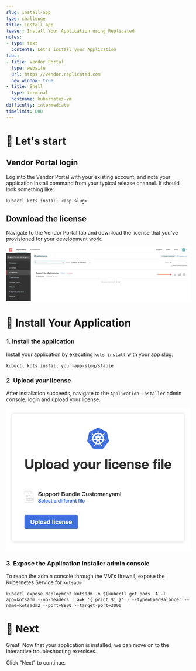 ```yaml
---
slug: install-app
type: challenge
title: Install app
teaser: Install Your Application using Replicated
notes:
- type: text
  contents: Let's install your Application
tabs:
- title: Vendor Portal
  type: website
  url: https://vendor.replicated.com
  new_window: true
- title: Shell
  type: terminal
  hostname: kubernetes-vm
difficulty: intermediate
timelimit: 600
---
```


🚀 Let's start
=================

## Vendor Portal login

Log into the Vendor Portal with your existing account, and note your application install command from your typical release channel.  It should look something like:

```shell
kubectl kots install <app-slug>
```

## Download the license

Navigate to the Vendor Portal tab and download the license that you've provisioned for your development work.

  ![Support Bundle Customer](../assets/support-bundle-customer.png)

👋 Install Your Application
================

### 1. Install the application

Install your application by executing `kots install` with your app slug:

```shell
kubectl kots install your-app-slug/stable
```

### 2. Upload your license

After installation succeeds, navigate to the `Application Installer` admin console, login and upload your license.

  ![Application installer](../assets/deploy.png)

### 3. Expose the Application Installer admin console

To reach the admin console through the VM's firewall, expose the Kubernetes Service for `kotsadm`:

```shell
kubectl expose deployment kotsadm -n $(kubectl get pods -A -l app=kotsadm --no-headers | awk '{ print $1 }' ) --type=LoadBalancer --name=kotsadm2 --port=8800 --target-port=3000
```

🏁 Next
=======

Great! Now that your application is installed, we can move on to the interactive troubleshooting exercises.

Click "Next" to continue.
